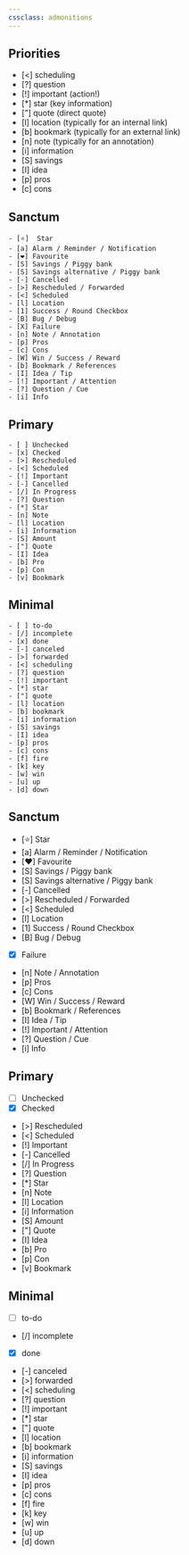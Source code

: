 ```yaml
---
cssclass: admonitions
---
```


## Priorities

- [<] scheduling
- [?] question
- [!] important (action!)
- [*] star (key information)
- ["] quote (direct quote)
- [l] location (typically for an internal link)
- [b] bookmark (typically for an external link)
- [n] note (typically for an annotation)
- [i] information
- [S] savings
- [I] idea
- [p] pros
- [c] cons

## Sanctum

```
- [⭐]  Star
- [a] Alarm / Reminder / Notification
- [❤] Favourite
- [S] Savings / Piggy bank
- [S] Savings alternative / Piggy bank
- [-] Cancelled
- [>] Rescheduled / Forwarded
- [<] Scheduled
- [l] Location
- [1] Success / Round Checkbox
- [B] Bug / Debug
- [X] Failure
- [n] Note / Annotation
- [p] Pros
- [c] Cons
- [W] Win / Success / Reward
- [b] Bookmark / References
- [I] Idea / Tip
- [!] Important / Attention
- [?] Question / Cue
- [i] Info
```

## Primary

```
- [ ] Unchecked
- [x] Checked
- [>] Rescheduled
- [<] Scheduled
- [!] Important
- [-] Cancelled
- [/] In Progress
- [?] Question
- [*] Star
- [n] Note
- [l] Location
- [i] Information  
- [S] Amount
- ["] Quote
- [I] Idea
- [b] Pro
- [p] Con
- [v] Bookmark
```

## Minimal

```
- [ ] to-do
- [/] incomplete
- [x] done
- [-] canceled
- [>] forwarded
- [<] scheduling
- [?] question
- [!] important
- [*] star
- ["] quote
- [l] location
- [b] bookmark
- [i] information
- [S] savings
- [I] idea
- [p] pros
- [c] cons
- [f] fire
- [k] key
- [w] win
- [u] up
- [d] down
```

## Sanctum

- [⭐]  Star
- [a] Alarm / Reminder / Notification
- [❤] Favourite
- [S] Savings / Piggy bank
- [S] Savings alternative / Piggy bank
- [-] Cancelled
- [>] Rescheduled / Forwarded
- [<] Scheduled
- [l] Location
- [1] Success / Round Checkbox
- [B] Bug / Debug
- [X] Failure
- [n] Note / Annotation
- [p] Pros
- [c] Cons
- [W] Win / Success / Reward
- [b] Bookmark / References
- [I] Idea / Tip
- [!] Important / Attention
- [?] Question / Cue
- [i] Info

## Primary

- [ ]  Unchecked
- [x] Checked
- [>] Rescheduled
- [<] Scheduled
- [!] Important
- [-] Cancelled
- [/] In Progress
- [?] Question
- [*] Star
- [n] Note
- [l] Location
- [i] Information  
- [S] Amount
- ["] Quote
- [I] Idea
- [b] Pro
- [p] Con
- [v] Bookmark

## Minimal

- [ ] to-do
- [/] incomplete
- [x] done
- [-] canceled
- [>] forwarded
- [<] scheduling
- [?] question
- [!] important
- [*] star
- ["] quote
- [l] location
- [b] bookmark
- [i] information
- [S] savings
- [I] idea
- [p] pros
- [c] cons
- [f] fire
- [k] key
- [w] win
- [u] up
- [d] down